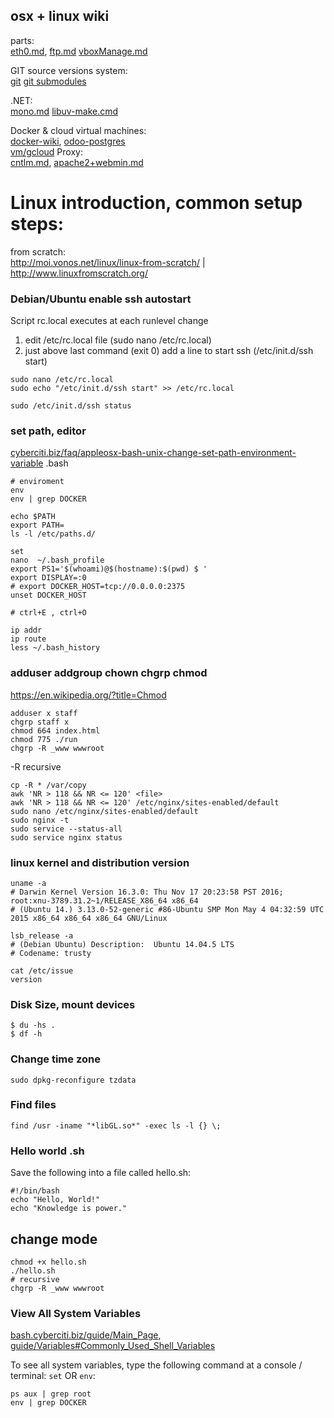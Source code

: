 ## osx + linux wiki

parts:  
[eth0.md](mkdocs/docs/debian/eth0.md), 
[ftp.md](mkdocs/docs/ftp.md)
[vboxManage.md](mkdocs/docs/vboxManage.md)
  
GIT source versions system:  
[git](mkdocs/docs/git.md)
[git submodules](mkdocs/docs/git-submodules.md)

.NET:  
[mono.md](mkdocs/mono.md)
[libuv-make.cmd](mkdocs/docs/libuv-make.cmd)  

Docker & cloud virtual machines:  
[docker-wiki](mkdocs/docs/docker-wiki.md), 
[odoo-postgres](mkdocs/docs/odoo-postgres.md)  
[vm/gcloud](vm/gcloud.md)
Proxy:  
[cntlm.md](mkdocs/docs/cntlm.md), 
[apache2+webmin.md](mkdocs/docs/apache2+webmin.md)  

# Linux introduction, common setup steps:

from scratch:  
http://moi.vonos.net/linux/linux-from-scratch/  | http://www.linuxfromscratch.org/  

### Debian/Ubuntu enable ssh autostart

Script rc.local executes at each runlevel change  
1) edit /etc/rc.local file (sudo nano /etc/rc.local)  
2) just above last command (exit 0) add a line to start ssh (/etc/init.d/ssh start)  
```
sudo nano /etc/rc.local
sudo echo "/etc/init.d/ssh start" >> /etc/rc.local

sudo /etc/init.d/ssh status
```

### set path, editor

[cyberciti.biz/faq/appleosx-bash-unix-change-set-path-environment-variable](
    http://www.cyberciti.biz/faq/appleosx-bash-unix-change-set-path-environment-variable/)
.bash

```
# enviroment
env
env | grep DOCKER

echo $PATH
export PATH=
ls -l /etc/paths.d/

set
nano  ~/.bash_profile
export PS1='$(whoami)@$(hostname):$(pwd) $ '
export DISPLAY=:0
# export DOCKER_HOST=tcp://0.0.0.0:2375
unset DOCKER_HOST

# ctrl+E , ctrl+O

ip addr
ip route
less ~/.bash_history
```

### adduser addgroup chown chgrp chmod
https://en.wikipedia.org/?title=Chmod

```
adduser x staff
chgrp staff x
chmod 664 index.html
chmod 775 ./run
chgrp -R _www wwwroot
```
-R recursive

```
cp -R * /var/copy
awk 'NR > 118 && NR <= 120' <file>
awk 'NR > 118 && NR <= 120' /etc/nginx/sites-enabled/default
sudo nano /etc/nginx/sites-enabled/default
sudo nginx -t
sudo service --status-all
sudo service nginx status
```


### linux kernel and distribution version

```
uname -a
# Darwin Kernel Version 16.3.0: Thu Nov 17 20:23:58 PST 2016; root:xnu-3789.31.2~1/RELEASE_X86_64 x86_64
# (Ubuntu 14.) 3.13.0-52-generic #86-Ubuntu SMP Mon May 4 04:32:59 UTC 2015 x86_64 x86_64 x86_64 GNU/Linux

lsb_release -a
# (Debian Ubuntu) Description:	Ubuntu 14.04.5 LTS
# Codename:	trusty

cat /etc/issue
version
```

### Disk Size, mount devices
```
$ du -hs .
$ df -h
```

### Change time zone

```
sudo dpkg-reconfigure tzdata
```
### Find files
```
find /usr -iname "*libGL.so*" -exec ls -l {} \;
```

### Hello world .sh
Save the following into a file called hello.sh:
```
#!/bin/bash
echo "Hello, World!" 
echo "Knowledge is power."
```

## change mode
```
chmod +x hello.sh
./hello.sh
# recursive
chgrp -R _www wwwroot
```

### View All System Variables

[bash.cyberciti.biz/guide/Main_Page](http://bash.cyberciti.biz/guide/Main_Page), 
[guide/Variables#Commonly_Used_Shell_Variables](
    http://bash.cyberciti.biz/guide/Variables#Commonly_Used_Shell_Variables)

To see all system variables, type the following command at a console / terminal:
`set` OR `env`:  
```
ps aux | grep root
env | grep DOCKER
```
